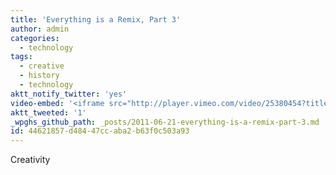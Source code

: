 ```yaml
---
title: 'Everything is a Remix, Part 3'
author: admin
categories:
  - technology
tags:
  - creative
  - history
  - technology
aktt_notify_twitter: 'yes'
video-embed: '<iframe src="http://player.vimeo.com/video/25380454?title=0&amp;byline=0&amp;portrait=0" width="550" height="309" frameborder="0"></iframe>'
aktt_tweeted: '1'
_wpghs_github_path: _posts/2011-06-21-everything-is-a-remix-part-3.md
id: 44621857-d484-47cc-aba2-b63f0c503a93
---
```

<p>Creativity</p>
